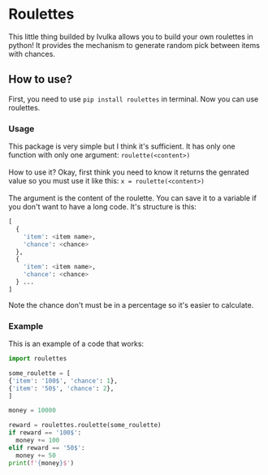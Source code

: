 # Roulettes
This little thing builded by Ivulka allows you to build your own roulettes in python! It provides the mechanism to generate random pick between items with chances.

## How to use?
First, you need to use `pip install roulettes` in terminal. Now you can use roulettes.

### Usage
This package is very simple but I think it's sufficient. It has only one function with only one argument: `roulette(<content>)` <br><br>
How to use it? Okay, first think you need to know it returns the genrated value so you must use it like this: `x = roulette(<content>)` <br><br>
The argument is the content of the roulette. You can save it to a variable if you don't want to have a long code. It's structure is this:
``` python
[
  {
    'item': <item name>,
    'chance': <chance>
  },
  {
    'item': <item name>,
    'chance': <chance>
  } ...
]
```
Note the chance don't must be in a percentage so it's easier to calculate.

### Example
This is an example of a code that works:
``` python
import roulettes

some_roulette = [
{'item': '100$', 'chance': 1},
{'item': '50$', 'chance': 2},
]

money = 10000

reward = roulettes.roulette(some_roulette)
if reward == '100$':
  money += 100
elif reward == '50$':
  money += 50
print(f'{money}$')
```